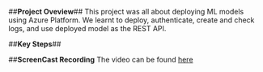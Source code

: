 ##__Project Oveview__##
This project was all about deploying ML models using Azure Platform. We learnt to deploy, authenticate, create and check logs, and use deployed model as the REST API.

##__Key Steps__##


##__ScreenCast Recording__
The video can be found [here](https://drive.google.com/file/d/1SkN4aJHY1JI27pbanq-8QbIYi8CHpwb9/view?usp=sharing)


